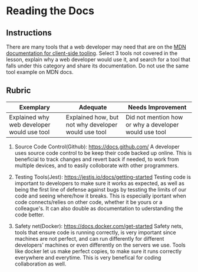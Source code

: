 # Reading the Docs

## Instructions

There are many tools that a web developer may need that are on the [MDN documentation for client-side tooling](https://developer.mozilla.org/docs/Learn/Tools_and_testing/Understanding_client-side_tools/Overview). Select 3 tools not covered in the lesson, explain why a web developer would use it, and search for a tool that falls under this category and share its documentation. Do not use the same tool example on MDN docs.

## Rubric

Exemplary | Adequate | Needs Improvement
--- | --- | -- |
|Explained why web developer would use tool| Explained how, but not why developer would use tool| Did not mention how or why a developer would use tool  |

1. Source Code Control(Github): https://docs.github.com/
A developer uses source code control to be keep their code backed up online. This is beneficial to track changes and revert back if needed, to work from multiple devices, and to easily colloborate with other programmers.

2. Testing Tools(Jest): https://jestjs.io/docs/getting-started
Testing code is important to developers to make sure it works as expected, as well as being the first line of defense against bugs by tessting the limits of our code and seeing where/how it breaks. This is especially iportant when code connects/relies on other code, whether it be yours or a colleague's. It can also double as documentation to uderstanding the code better.

3. Safety net(Docker): https://docs.docker.com/get-started
Safety nets, tools that ensure code is running correctly, is very important since machines are not perfect, and can run differently for different developers' machines or even differently on the servers we use. Tools like docker let us make perfect copies, to make sure it runs correctly everywhere and everytime. This is very benefical for coding collaboration as well.